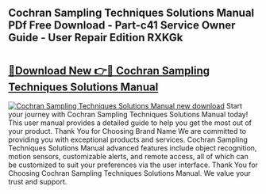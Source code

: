 ## Cochran Sampling Techniques Solutions Manual PDf Free Download - Part-c41 Service Owner Guide - User Repair Edition RXKGk

# <h2><a href="http://bc6113.oget.top/?id=Cochran+Sampling+Techniques+Solutions+Manual">🔗Download New 👉🔴 Cochran Sampling Techniques Solutions Manual</a></h2>

[![Cochran Sampling Techniques Solutions Manual new download](https://i.imgur.com/5g1atiW.png)](http://bc6113.oget.top/?id=Cochran+Sampling+Techniques+Solutions+Manual)
Start your journey with Cochran Sampling Techniques Solutions Manual today! This user manual provides a detailed guide to help you get the most out of your product. Thank You for Choosing Brand Name We are committed to providing you with exceptional products and services. Cochran Sampling Techniques Solutions Manual advanced features include object recognition, motion sensors, customizable alerts, and remote access, all of which can be customized to suit your preferences via the user interface. Thank You for Choosing Cochran Sampling Techniques Solutions Manual. We value your trust and support.
